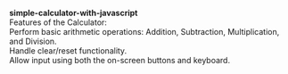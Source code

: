 <b>simple-calculator-with-javascript</b><br>
Features of the Calculator:<br>
    Perform basic arithmetic operations: Addition, Subtraction, Multiplication, and Division.<br>
    Handle clear/reset functionality.<br>
    Allow input using both the on-screen buttons and keyboard.<br>
